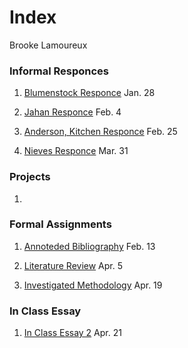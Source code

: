 # Index

Brooke Lamoureux

### Informal Responces

1. [Blumenstock Responce](https://bmlamoureux.github.io/workshop/blumenstock) Jan. 28 

2. [Jahan Responce](https://bmlamoureux.github.io/workshop/jahan) Feb. 4

3. [Anderson, Kitchen Responce](https://bmlamoureux.github.io/workshop/AndersonKitchen) Feb. 25

4. [Nieves Responce](https://bmlamoureux.github.io/workshop/nieves) Mar. 31
### Projects

1. 

### Formal Assignments 

1. [Annoteded Bibliography](https://bmlamoureux.github.io/workshop/Assignment%201) Feb. 13

2. [Literature Review](https://bmlamoureux.github.io/workshop/literaturereview) Apr. 5

3. [Investigated Methodology](https://bmlamoureux.github.io/workshop/Assignment3) Apr. 19

### In Class Essay

1. [In Class Essay 2](https://bmlamoureux.github.io/workshop/essay2) Apr. 21
